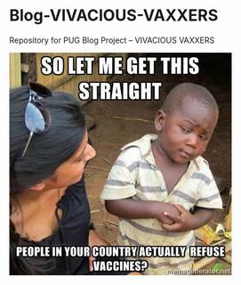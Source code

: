 # Blog-VIVACIOUS-VAXXERS
Repository for PUG Blog Project – VIVACIOUS VAXXERS

![](https://raw.githubusercontent.com/stat231-s21/Blog-VIVACIOUS-VAXXERS/main/images/s2g3-pulichealth1.jpg)
